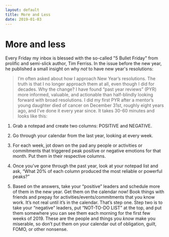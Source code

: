 ```yaml
---
layout: default
title: More and Less
date: 2019-01-03
---
```


# More and less

Every Friday my inbox is blessed with the so-called "5 Bullet Friday" from prolific and semi-slick author, Tim Ferriss. In the issue before the new year, he published a small insight on why *not* to have new year's resolutions:

> I’m often asked about how I approach New Year’s resolutions. The truth is that I no longer approach them at all, even though I did for decades. Why the change? I have found “past year reviews” (PYR) more informed, valuable, and actionable than half-blindly looking forward with broad resolutions. I did my first PYR after a mentor’s young daughter died of cancer on December 31st, roughly eight years ago, and I’ve done it every year since. It takes 30-60 minutes and looks like this:

1. Grab a notepad and create two columns: POSITIVE and NEGATIVE.

2. Go through your calendar from the last year, looking at every week.

3. For each week, jot down on the pad any people or activities or commitments that triggered peak positive or negative emotions for that month. Put them in their respective columns.

4. Once you’ve gone through the past year, look at your notepad list and ask, “What 20% of each column produced the most reliable or powerful peaks?”

5. Based on the answers, take your “positive” leaders and schedule more of them in the new year. Get them on the calendar now! Book things with friends and prepay for activities/events/commitments that you know work. It’s not real until it’s in the calendar. That’s step one. Step two is to take your “negative” leaders, put “NOT-TO-DO LIST” at the top, and put them somewhere you can see them each morning for the first few weeks of 2019. These are the people and things you *know* make you miserable, so don’t put them on your calendar out of obligation, guilt, FOMO, or other nonsense.
